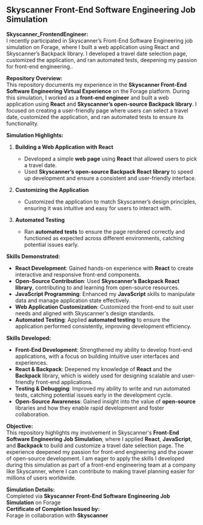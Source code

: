 ## Skyscanner Front-End Software Engineering Job Simulation  
**Skyscanner_FrontendEngineer:** <br>
I recently participated in Skyscanner’s Front-End Software Engineering job simulation on Forage, where I built a web application using React and Skyscanner’s Backpack library. I developed a travel date selection page, customized the application, and ran automated tests, deepening my passion for front-end engineering..

**Repository Overview:**  
This repository documents my experience in the **Skyscanner Front-End Software Engineering Virtual Experience** on the Forage platform. During this simulation, I worked as a **front-end engineer** and built a web application using **React** and **Skyscanner’s open-source Backpack library**. I focused on creating a user-friendly page where users can select a travel date, customized the application, and ran automated tests to ensure its functionality.

**Simulation Highlights:**

1. **Building a Web Application with React**  
   - Developed a simple **web page** using **React** that allowed users to pick a travel date.
   - Used **Skyscanner’s open-source Backpack React library** to speed up development and ensure a consistent and user-friendly interface.

2. **Customizing the Application**  
   - Customized the application to match Skyscanner’s design principles, ensuring it was intuitive and easy for users to interact with.

3. **Automated Testing**  
   - Ran **automated tests** to ensure the page rendered correctly and functioned as expected across different environments, catching potential issues early.

**Skills Demonstrated:**
- **React Development**: Gained hands-on experience with **React** to create interactive and responsive front-end components.
- **Open-Source Contribution**: Used **Skyscanner’s Backpack React library**, contributing to and learning from open-source resources.
- **JavaScript Programming**: Enhanced my **JavaScript** skills to manipulate data and manage application state effectively.
- **Web Application Customization**: Customized the front-end to suit user needs and aligned with Skyscanner's design standards.
- **Automated Testing**: Applied **automated testing** to ensure the application performed consistently, improving development efficiency.

**Skills Developed:**
- **Front-End Development**: Strengthened my ability to develop front-end applications, with a focus on building intuitive user interfaces and experiences.
- **React & Backpack**: Deepened my knowledge of **React** and the **Backpack** library, which is widely used for designing scalable and user-friendly front-end applications.
- **Testing & Debugging**: Improved my ability to write and run automated tests, catching potential issues early in the development cycle.
- **Open-Source Awareness**: Gained insight into the value of **open-source** libraries and how they enable rapid development and foster collaboration.

**Objective:**  
This repository highlights my involvement in Skyscanner's **Front-End Software Engineering Job Simulation**, where I applied **React**, **JavaScript**, and **Backpack** to build and customize a travel date selection page. The experience deepened my passion for front-end engineering and the power of open-source development. I am eager to apply the skills I developed during this simulation as part of a front-end engineering team at a company like Skyscanner, where I can contribute to making travel planning easier for millions of users worldwide.

**Simulation Details:**  
Completed via **Skyscanner Front-End Software Engineering Job Simulation** on Forage  
**Certificate of Completion Issued by:**  
Forage in collaboration with **Skyscanner**
